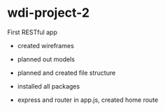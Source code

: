 # wdi-project-2
First RESTful app


- created wireframes
- planned out models
- planned and created file structure
- installed all packages

- express and router in app.js, created home route
